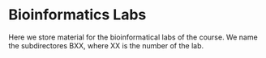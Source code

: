 # Bioinformatics Labs

Here we store material for the bioinformatical labs of the course. We name the subdirectores BXX, where XX is the number of the lab.
